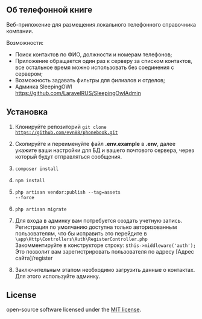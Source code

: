 ## Об телефонной книге

Веб-приложение для размещения локального телефонного справочника компании.

<!-- ![screen](/public/images/screen.png) -->
<!-- https://github.com/evn88/technosale/blob/master/public/images/screen.png -->

Возможности: 
- Поиск контактов по ФИО, должности и номерам телефонов;
- Приложение обращается один раз к серверу за списком контактов, все остальное время можно использовать без соединения с сервером;
- Возможность задавать фильтры для филиалов и отделов;
- Админка SleepingOWl https://github.com/LaravelRUS/SleepingOwlAdmin

## Установка
1. Клонируйте репозиторий <code>git clone https://github.com/evn88/phonebook.git</code>
2. Скопируйте и переименуйте файл <b>.env.example</b>  в <b>.env</b>, далее укажите ваши настройки для БД и вашего почтового сервера, через который будут отправляться сообщения.
3. <code>composer install</code>
4. <code>npm install</code>
5. <code>php artisan vendor:publish --tag=assets --force</code>
6. <code>php artisan migrate</code>

7. Для входа в админку вам потребуется создать учетную запись. Регистрация по умолчанию доступна только авторизованным пользователям, что бы исправить это перейдите в <code>\app\Http\Controllers\Auth\RegisterController.php </code>
    Закомментируйте в конструкторе строку:
    <code>$this->middleware('auth');</code>
    Это позволит вам зарегистрировать пользователя по адресу [Адрес сайта]/register

8. Заключительным этапом необходимо загрузить данные о контактах. Для этого используйте админку.

## License

open-source software licensed under the [MIT license](https://opensource.org/licenses/MIT).
